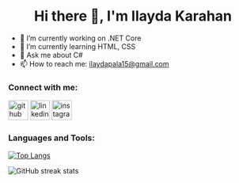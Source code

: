 <h1 align="center">Hi there 👋, I'm Ilayda Karahan</h1>




- 🔭 I’m currently working on .NET Core 
- 🌱 I’m currently learning HTML, CSS 
- 💬 Ask me about C# 
- 📫 How to reach me: ilaydapala15@gmail.com 

<h3 align="left">Connect with me:</h3>
<p align="left">
  
[<img src='https://cdn.jsdelivr.net/npm/simple-icons@3.0.1/icons/github.svg' alt='github' height='40'>](https://github.com/ilaydapala)  [<img src='https://cdn.jsdelivr.net/npm/simple-icons@3.0.1/icons/linkedin.svg' alt='linkedin' height='40'>](https://www.linkedin.com/in/ilaydakarahan/)  [<img src='https://cdn.jsdelivr.net/npm/simple-icons@3.0.1/icons/instagram.svg' alt='instagram' height='40'>](https://www.instagram.com/ilaydapkarahan/)  
</p>

<h3 align="left">Languages and Tools:</h3>

[![Top Langs](https://github-readme-stats.vercel.app/api/top-langs/?username=ilaydapala)](https://github.com/anuraghazra/github-readme-stats)

 ![GitHub streak stats](https://streak-stats.demolab.com/?user=ilaydapala) 














